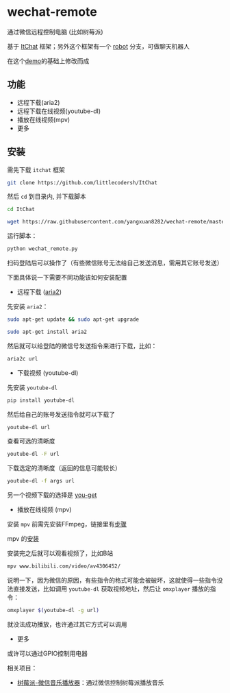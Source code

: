 # wechat-remote
通过微信远程控制电脑 (比如树莓派) 

基于 [ItChat](https://github.com/littlecodersh/ItChat) 框架；另外这个框架有一个 [robot](https://github.com/littlecodersh/ItChat/tree/robot) 分支，可做聊天机器人

在这个[demo](https://github.com/littlecodersh/ItChat/issues/24#issuecomment-228583833)的基础上修改而成

## 功能

- 远程下载(aria2)
- 远程下载在线视频(youtube-dl)
- 播放在线视频(mpv)
- 更多

## 安装

需先下载 `itchat` 框架

```bash
git clone https://github.com/littlecodersh/ItChat
```

然后 `cd` 到目录内, 并下载脚本

```bash
cd ItChat
```

```bash
wget https://raw.githubusercontent.com/yangxuan8282/wechat-remote/master/wechat_remote.py
```

运行脚本：

```bash
python wechat_remote.py
```

扫码登陆后可以操作了（有些微信账号无法给自己发送消息，需用其它账号发送）

下面具体说一下需要不同功能该如何安装配置

- 远程下载 ([aria2](https://aria2.github.io/))

先安装 `aria2`：

```bash
sudo apt-get update && sudo apt-get upgrade
```

```bash
sudo apt-get install aria2
```

然后就可以给登陆的微信号发送指令来进行下载，比如：

```bash
aria2c url
```

- 下载视频 (youtube-dl)

先安装 `youtube-dl`

```bash
pip install youtube-dl
```

然后给自己的账号发送指令就可以下载了

```bash
youtube-dl url
```

查看可选的清晰度

```bash
youtube-dl -F url
```

下载选定的清晰度（返回的信息可能较长）

```bash
youtube-dl -f args url
```

另一个视频下载的选择是 [you-get](https://github.com/soimort/you-get)

- 播放在线视频 (mpv)

安装 `mpv` 前需先安装FFmpeg，链接里有[步骤](https://www.zybuluo.com/yangxuan/note/374932#7-ffmpeg)

mpv 的[安装](https://www.zybuluo.com/yangxuan/note/374932#8-mpv)

安装完之后就可以观看视频了，比如B站

```bash
mpv www.bilibili.com/video/av4306452/
```

说明一下，因为微信的原因，有些指令的格式可能会被破坏，这就使得一些指令没法直接发送，比如调用 `youtube-dl` 获取视频地址，然后让 `omxplayer` 播放的指令：

```bash
omxplayer $(youtube-dl -g url)
```

就没法成功播放，也许通过其它方式可以调用


- 更多

或许可以通过GPIO控制用电器


相关项目：

- [树莓派-微信音乐播放器](https://github.com/yaphone/RasWxMusicbox)：通过微信控制树莓派播放音乐
